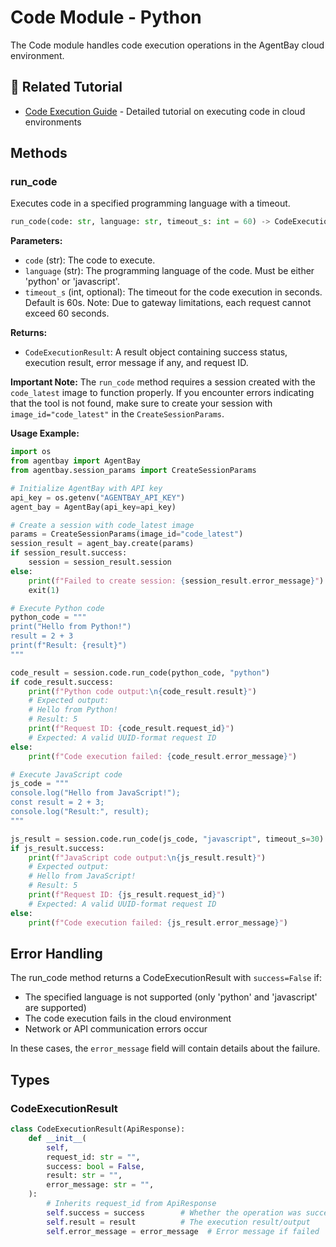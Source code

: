 # Code Module - Python

The Code module handles code execution operations in the AgentBay cloud environment.

## 📖 Related Tutorial

- [Code Execution Guide](../../../docs/guides/codespace/code-execution.md) - Detailed tutorial on executing code in cloud environments

## Methods

### run_code

Executes code in a specified programming language with a timeout.

```python
run_code(code: str, language: str, timeout_s: int = 60) -> CodeExecutionResult
```

**Parameters:**
- `code` (str): The code to execute.
- `language` (str): The programming language of the code. Must be either 'python' or 'javascript'.
- `timeout_s` (int, optional): The timeout for the code execution in seconds. Default is 60s. Note: Due to gateway limitations, each request cannot exceed 60 seconds.

**Returns:**
- `CodeExecutionResult`: A result object containing success status, execution result, error message if any, and request ID.

**Important Note:**
The `run_code` method requires a session created with the `code_latest` image to function properly. If you encounter errors indicating that the tool is not found, make sure to create your session with `image_id="code_latest"` in the `CreateSessionParams`.

**Usage Example:**

```python
import os
from agentbay import AgentBay
from agentbay.session_params import CreateSessionParams

# Initialize AgentBay with API key
api_key = os.getenv("AGENTBAY_API_KEY")
agent_bay = AgentBay(api_key=api_key)

# Create a session with code_latest image
params = CreateSessionParams(image_id="code_latest")
session_result = agent_bay.create(params)
if session_result.success:
    session = session_result.session
else:
    print(f"Failed to create session: {session_result.error_message}")
    exit(1)

# Execute Python code
python_code = """
print("Hello from Python!")
result = 2 + 3
print(f"Result: {result}")
"""

code_result = session.code.run_code(python_code, "python")
if code_result.success:
    print(f"Python code output:\n{code_result.result}")
    # Expected output:
    # Hello from Python!
    # Result: 5
    print(f"Request ID: {code_result.request_id}")
    # Expected: A valid UUID-format request ID
else:
    print(f"Code execution failed: {code_result.error_message}")

# Execute JavaScript code
js_code = """
console.log("Hello from JavaScript!");
const result = 2 + 3;
console.log("Result:", result);
"""

js_result = session.code.run_code(js_code, "javascript", timeout_s=30)
if js_result.success:
    print(f"JavaScript code output:\n{js_result.result}")
    # Expected output:
    # Hello from JavaScript!
    # Result: 5
    print(f"Request ID: {js_result.request_id}")
    # Expected: A valid UUID-format request ID
else:
    print(f"Code execution failed: {js_result.error_message}")
```

## Error Handling

The run_code method returns a CodeExecutionResult with `success=False` if:
- The specified language is not supported (only 'python' and 'javascript' are supported)
- The code execution fails in the cloud environment
- Network or API communication errors occur

In these cases, the `error_message` field will contain details about the failure.

## Types

### CodeExecutionResult

```python
class CodeExecutionResult(ApiResponse):
    def __init__(
        self,
        request_id: str = "",
        success: bool = False,
        result: str = "",
        error_message: str = "",
    ):
        # Inherits request_id from ApiResponse
        self.success = success        # Whether the operation was successful
        self.result = result          # The execution result/output
        self.error_message = error_message  # Error message if failed
``` 